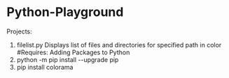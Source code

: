 # Python-Playground

Projects:

1.  filelist.py
  Displays list of files and directories for specified path in color
#Requires:
Adding Packages to Python
  1. python -m pip install --upgrade pip
  2. pip install colorama

